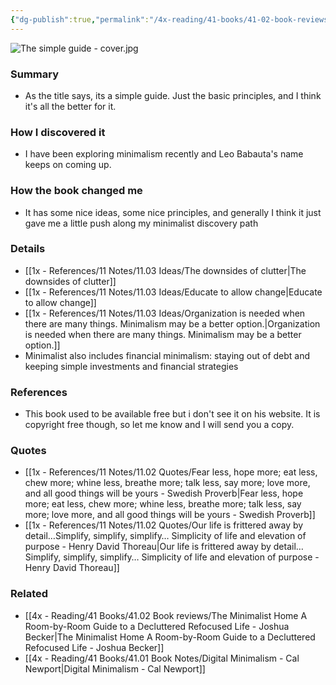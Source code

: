 ```yaml
---
{"dg-publish":true,"permalink":"/4x-reading/41-books/41-02-book-reviews/the-simple-guide-to-a-minimalist-life-leo-babauta/","title":"The Simple Guide to a Minimalist Life - Leo Babauta","created":"2024-01-08T21:53:12.000+03:00","updated":"2024-02-14T20:17:40.339+03:00"}
---
```


![The simple guide - cover.jpg](/img/user/4x%20-%20Reading/41%20Books/41.03%20Cover%20images/The%20simple%20guide%20-%20cover.jpg)
### Summary
- As the title says, its a simple guide. Just the basic principles, and I think it's all the better for it. 

### How I discovered it
- I have been exploring minimalism recently and Leo Babauta's name keeps on coming up.

### How the book changed me
- It has some nice ideas, some nice principles, and generally I think it just gave me a little push along my minimalist discovery path

### Details
- [[1x - References/11 Notes/11.03 Ideas/The downsides of clutter\|The downsides of clutter]]
- [[1x - References/11 Notes/11.03 Ideas/Educate to allow change\|Educate to allow change]]
- [[1x - References/11 Notes/11.03 Ideas/Organization is needed when there are many things. Minimalism may be a better option.\|Organization is needed when there are many things. Minimalism may be a better option.]]
- Minimalist also includes financial minimalism: staying out of debt and keeping simple investments and financial strategies

### References
- This book used to be available free but i don't see it on his website. It is copyright free though, so let me know and I will send you a copy.

### Quotes
- [[1x - References/11 Notes/11.02 Quotes/Fear less, hope more; eat less, chew more; whine less, breathe more; talk less, say more; love more, and all good things will be yours - Swedish Proverb\|Fear less, hope more; eat less, chew more; whine less, breathe more; talk less, say more; love more, and all good things will be yours - Swedish Proverb]]
- [[1x - References/11 Notes/11.02 Quotes/Our life is frittered away by detail…Simplify, simplify, simplify… Simplicity of life and elevation of purpose - Henry David Thoreau\|Our life is frittered away by detail…Simplify, simplify, simplify… Simplicity of life and elevation of purpose - Henry David Thoreau]]

### Related
- [[4x - Reading/41 Books/41.02 Book reviews/The Minimalist Home A Room-by-Room Guide to a Decluttered Refocused Life - Joshua Becker\|The Minimalist Home A Room-by-Room Guide to a Decluttered Refocused Life - Joshua Becker]]
- [[4x - Reading/41 Books/41.01 Book Notes/Digital Minimalism - Cal Newport\|Digital Minimalism - Cal Newport]]
